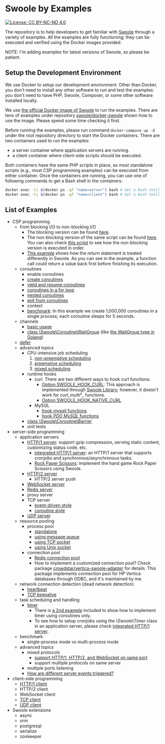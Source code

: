 # Swoole by Examples

[![License: CC BY-NC-ND 4.0](https://img.shields.io/badge/License-CC%20BY--NC--ND%204.0-lightgrey.svg)](https://creativecommons.org/licenses/by-nc-nd/4.0/)

The repository is to help developers to get familiar with [Swoole](https://github.com/swoole/swoole-src) through a 
variety of examples. All the examples are fully functioning; they can be executed and verified using the Docker images
provided.

NOTE: I'm adding examples for latest versions of Swoole, so please be patient.

## Setup the Development Environment

We use Docker to setup our development environment. Other than Docker, you don't need to install any other software to
run and test the examples: you don't need to have PHP, Swoole, Composer, or some other software installed locally.

We use [the official Docker image of Swoole](https://hub.docker.com/r/phpswoole/swoole) to run the examples. There are
tens of examples under repository [swoole/docker-swoole](https://github.com/swoole/docker-swoole) shown how to use the
image. Please spend some time checking it first.

Before running the examples, please run command `docker-compose up -d` under the root repository directory to start the
Docker containers. There are two containers used to run the examples:

* a server container where application servers are running.
* a client container where client-side scripts should be executed.

Both containers have the same PHP scripts in place, so most standalone scripts (e.g., most CSP programming examples) can be
executed from either container. Once the containers are running, you can use one of following commands to get a Bash shell
in the containers:

```bash
docker exec -ti $(docker ps -qf "name=server") bash # Get a Bash shell in the server container.
docker exec -ti $(docker ps -qf "name=client") bash # Get a Bash shell in the client container.
```

## List of Examples

* CSP programming
    * from blocking I/O to non-blocking I/O
        * The blocking version can be found [here](https://github.com/deminy/swoole-by-examples/blob/master/examples/io/blocking-io.php).
        * The non-blocking version of the same script can be found [here](https://github.com/deminy/swoole-by-examples/blob/master/examples/io/non-blocking-io.php). You can also check [this script](https://github.com/deminy/swoole-by-examples/blob/master/examples/io/non-blocking-io-debug.php) to see how the non-blocking version is executed in order.
        * [This example](https://github.com/deminy/swoole-by-examples/blob/master/examples/io/blocking-vs-non-blocking.php) shows how the _return_ statement is treated differently in Swoole. As you can see in the example, a function call could return a value back first before finishing its execution.
    * coroutines
        * enable coroutines
        * [create coroutines](https://github.com/deminy/swoole-by-examples/blob/master/examples/csp/coroutines/creation.php)
        * [yield and resume coroutines](https://github.com/deminy/swoole-by-examples/blob/master/examples/csp/coroutines/yield-and-resume.php)
        * [coroutines in a for loop](https://github.com/deminy/swoole-by-examples/blob/master/examples/csp/coroutines/for.php)
        * [nested coroutines](https://github.com/deminy/swoole-by-examples/blob/master/examples/csp/coroutines/nested.php)
        * [exit from coroutines](https://github.com/deminy/swoole-by-examples/blob/master/examples/csp/coroutines/exit.php)
        * context
        * [benchmark](https://github.com/deminy/swoole-by-examples/blob/master/examples/csp/coroutines/benchmark.php): In this example we create 1,000,000 coroutines in a single process; each coroutine sleeps for 5 seconds.
    * channels
        * [basic usage](https://github.com/deminy/swoole-by-examples/blob/master/examples/csp/channel.php)
        * [class \Swoole\Coroutine\WaitGroup](https://github.com/deminy/swoole-by-examples/blob/master/examples/csp/waitgroup.php) (like [the WaitGroup type in Golang](https://golang.org/pkg/sync/#WaitGroup))
    * [defer](https://github.com/deminy/swoole-by-examples/blob/master/examples/csp/defer.php)
    * advanced topics
        * CPU-intensive job scheduling
            1. [non-preemptive scheduling](https://github.com/deminy/swoole-by-examples/blob/master/examples/csp/scheduling/non-preemptive.php)
            2. [preemptive scheduling](https://github.com/deminy/swoole-by-examples/blob/master/examples/csp/scheduling/preemptive.php)
            3. [mixed scheduling](https://github.com/deminy/swoole-by-examples/blob/master/examples/csp/scheduling/mixed.php)
        * runtime hooks
            * curl. There are two different ways to hook curl functions:
                * [Option SWOOLE_HOOK_CURL](https://github.com/deminy/swoole-by-examples/blob/master/examples/hooks/curl.php): This approach is implemented through [Swoole Library](https://github.com/swoole/library); however, it doesn't work for _curl_multi_*_ functions.
                * [Option SWOOLE_HOOK_NATIVE_CURL](https://github.com/deminy/swoole-by-examples/blob/master/examples/hooks/native-curl.php)
            * MySQL
                * [hook _mysqli_ functions](https://github.com/deminy/swoole-by-examples/blob/master/examples/hooks/mysqli.php)
                * [hook _PDO MySQL_ functions](https://github.com/deminy/swoole-by-examples/blob/master/examples/hooks/pdo_mysql.php)
        * [class \Swoole\Coroutine\Barrier](https://github.com/deminy/swoole-by-examples/blob/master/examples/csp/barrier.php)
        * unit tests
* server-side programming
    * application servers
        * [HTTP/1 server](https://github.com/deminy/swoole-by-examples/blob/master/examples/servers/http1.php): support gzip compression, serving static content, customizing status code, etc.
            * [integrated HTTP/1 server](https://github.com/deminy/swoole-by-examples/blob/master/examples/servers/http1-integrated.php): an HTTP/1 server that supports cronjobs and synchronous/asynchronous tasks.
            * [Rock Paper Scissors](https://github.com/deminy/swoole-by-examples/blob/master/examples/servers/rock-paper-scissors.php): implement the hand game Rock Paper Scissors using Swoole.
        * [HTTP/2 server](https://github.com/deminy/swoole-by-examples/blob/master/examples/servers/http2.php)
            * HTTP/2 server push
        * [WebSocket server](https://github.com/deminy/swoole-by-examples/blob/master/examples/servers/websocket.php)
        * [Redis server](https://github.com/deminy/swoole-by-examples/blob/master/examples/servers/redis.php)
        * proxy server
        * TCP server
            * [event-driven style](https://github.com/deminy/swoole-by-examples/blob/master/examples/servers/tcp1.php)
            * [coroutine style](https://github.com/deminy/swoole-by-examples/blob/master/examples/servers/tcp2.php)
        * [UDP server](https://github.com/deminy/swoole-by-examples/blob/master/examples/servers/udp.php)
    * resource pooling
        * process pool
            * [standalone](https://github.com/deminy/swoole-by-examples/blob/master/examples/pool/process-pool/pool-standalone.php)
            * [using message queue](https://github.com/deminy/swoole-by-examples/blob/master/examples/pool/process-pool/pool-msgqueue.php)
            * [using TCP socket](https://github.com/deminy/swoole-by-examples/blob/master/examples/pool/process-pool/pool-tcp-socket.php)
            * [using Unix socket](https://github.com/deminy/swoole-by-examples/blob/master/examples/pool/process-pool/pool-unix-socket.php)
        * connection pool
            * [Redis connection pool](https://github.com/deminy/swoole-by-examples/blob/master/examples/pool/database-pool/redis.php)
            * How to implement a customized connection pool? Check package [crowdstar/vertica-swoole-adapter](https://github.com/Crowdstar/vertica-swoole-adapter) for details. This package implements connection pool for HP Vertica databases through ODBC, and it's maintained by me.
    * network connection detection (dead network detection)
        * [heartbeat](https://github.com/deminy/swoole-by-examples/blob/master/examples/servers/heartbeat.php)
        * [TCP keepalive](https://github.com/deminy/swoole-by-examples/blob/master/examples/servers/keepalive.php)
    * task scheduling and handling
        * [timer](https://github.com/deminy/swoole-by-examples/blob/master/examples/timer/timer.php)
            * There is [a 2nd example](https://github.com/deminy/swoole-by-examples/blob/master/examples/timer/coroutine-style.php) included to show how to implement timer using coroutines only.
            * To see how to setup cronjobs using the _\Swoole\Timer_ class in an application server, please check [integrated HTTP/1 server](https://github.com/deminy/swoole-by-examples/blob/master/examples/servers/http1-integrated.php).
    * benchmark
        * single-process mode vs multi-process mode
    * advanced topics
        * mixed protocols
            * [support HTTP/1, HTTP/2, and WebSocket on same port](https://github.com/deminy/swoole-by-examples/blob/master/examples/servers/mixed-protocols-1.php)
            * support multiple protocols on same server
        * multiple ports listening
        * [How are different server events triggered?](https://github.com/deminy/swoole-by-examples/blob/master/examples/servers/server-events.php)
* client-side programming
    * [HTTP/1 client](https://github.com/deminy/swoole-by-examples/blob/master/examples/clients/http1.php)
    * HTTP/2 client
    * WebSocket client
    * [TCP client](https://github.com/deminy/swoole-by-examples/blob/master/examples/clients/tcp.php)
    * [UDP client](https://github.com/deminy/swoole-by-examples/blob/master/examples/clients/udp.php)
* Swoole extensions
    * async
    * orm
    * postgresql
    * serialize
    * zookeeper
